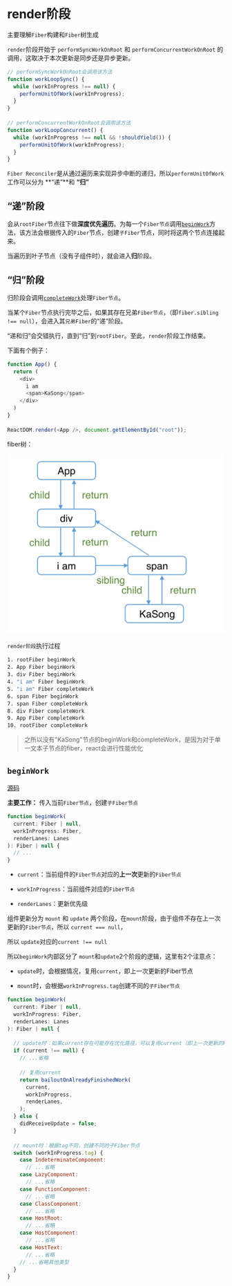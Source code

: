 # render阶段

主要理解`Fiber`构建和`Fiber`树生成

`render`阶段开始于 `performSyncWorkOnRoot` 和 `performConcurrentWorkOnRoot` 的调用，这取决于本次更新是同步还是异步更新。

```js
// performSyncWorkOnRoot会调用该方法
function workLoopSync() {
  while (workInProgress !== null) {
    performUnitOfWork(workInProgress);
  }
}

// performConcurrentWorkOnRoot会调用该方法
function workLoopConcurrent() {
  while (workInProgress !== null && !shouldYield()) {
    performUnitOfWork(workInProgress);
  }
}
```

`Fiber Reconciler`是从通过遍历来实现异步中断的递归，所以`performUnitOfWork`工作可以分为 **“递”**和 **“归”**

## “递”阶段

会从`rootFiber`节点往下做**深度优先遍历**。为每一个`Fiber节点`调用[`beginWork`](https://github.com/facebook/react/blob/970fa122d8188bafa600e9b5214833487fbf1092/packages/react-reconciler/src/ReactFiberBeginWork.new.js#L3058)方法，该方法会根据传入的`Fiber`节点，创建`子Fiber`节点，同时将这两个节点连接起来。

当遍历到叶子节点（没有子组件时），就会进入**归**阶段。

## “归”阶段

归阶段会调用[`completeWork`](https://github.com/facebook/react/blob/970fa122d8188bafa600e9b5214833487fbf1092/packages/react-reconciler/src/ReactFiberCompleteWork.new.js#L652)处理`Fiber节点`。

当某个`Fiber`节点执行完毕之后，如果其存在兄弟`Fiber节点`，（即`fiber.sibling !== null`），会进入其`兄弟Fiber`的“递”阶段。

“递和归”会交错执行，直到“归”到`rootFiber`。至此，`render`阶段工作结束。

下面有个例子：

```js
function App() {
  return (
    <div>
      i am
      <span>KaSong</span>
    </div>
  )
}

ReactDOM.render(<App />, document.getElementById("root"));
```

fiber树：

![fiber树](../imgs/fiber-render-demo.png)

`render阶段`执行过程

```sh
1. rootFiber beginWork
2. App Fiber beginWork
3. div Fiber beginWork
4. "i am" Fiber beginWork
5. "i am" Fiber completeWork
6. span Fiber beginWork
7. span Fiber completeWork
8. div Fiber completeWork
9. App Fiber completeWork
10. rootFiber completeWork
```

> 之所以没有"KaSong"节点的beginWork和completeWork，是因为对于单一文本子节点的fiber，react会进行性能优化

## `beginWork`

[源码](https://github.com/facebook/react/blob/1fb18e22ae66fdb1dc127347e169e73948778e5a/packages/react-reconciler/src/ReactFiberBeginWork.new.js#L3075)

**主要工作：** 传入当前`Fiber节点`，创建`子Fiber节点`

```js
function beginWork(
  current: Fiber | null,
  workInProgress: Fiber,
  renderLanes: Lanes
): Fiber | null {
  // ...
}
```

- `current`：当前组件的`Fiber节点`对应的**上一次**更新的`Fiber节点`

- `workInProgress`：当前组件对应的`Fiber节点`

- `renderLanes`：更新优先级

组件更新分为 `mount` 和 `update` 两个阶段，在`mount`阶段，由于组件不存在上一次更新的`Fiber节点`，所以 `current === null`，

所以 `update`对应的`current !== null`

所以`beginWork`内部区分了 `mount`和`update`2个阶段的逻辑，这里有2个注意点：

- `update`时，会根据情况，复用`current`，即上一次更新的Fiber节点

- `mount`时，会根据`workInProgress.tag`创建不同的`子Fiber节点`


```js
function beginWork(
  current: Fiber | null,
  workInProgress: Fiber,
  renderLanes: Lanes
): Fiber | null {

  // update时：如果current存在可能存在优化路径，可以复用current（即上一次更新的Fiber节点）
  if (current !== null) {
    // ...省略

    // 复用current
    return bailoutOnAlreadyFinishedWork(
      current,
      workInProgress,
      renderLanes,
    );
  } else {
    didReceiveUpdate = false;
  }

  // mount时：根据tag不同，创建不同的子Fiber节点
  switch (workInProgress.tag) {
    case IndeterminateComponent: 
      // ...省略
    case LazyComponent: 
      // ...省略
    case FunctionComponent: 
      // ...省略
    case ClassComponent: 
      // ...省略
    case HostRoot:
      // ...省略
    case HostComponent:
      // ...省略
    case HostText:
      // ...省略
    // ...省略其他类型
  }
}
```